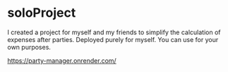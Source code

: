 # soloProject
  I created a project for myself and my friends to simplify the calculation of expenses after parties.
  Deployed purely for myself.
  You can use for your own purposes.

https://party-manager.onrender.com/
